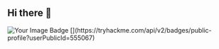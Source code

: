 ## Hi there 👋
<img src="https://tryhackme-badges.s3.amazonaws.com/E4CRE.png" alt="Your Image Badge" />
[](https://tryhackme.com/api/v2/badges/public-profile?userPublicId=555067)
<!--
**E4CRE/E4CRE** is a ✨ _special_ ✨ repository because its `README.md` (this file) appears on your GitHub profile.

Here are some ideas to get you started:

- 🔭 I’m currently working on ...
- 🌱 I’m currently learning ...
- 👯 I’m looking to collaborate on ...
- 🤔 I’m looking for help with ...
- 💬 Ask me about ...
- 📫 How to reach me: ...
- 😄 Pronouns: ...
- ⚡ Fun fact: ...
-->

